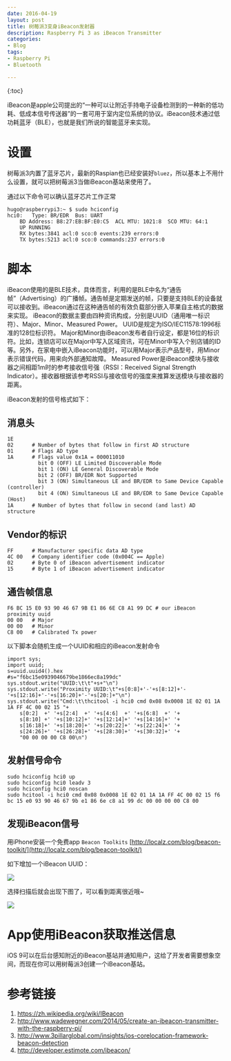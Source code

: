 ```yaml
---
date: 2016-04-19
layout: post
title: 树莓派3变身iBeacon发射器
description: Raspberry Pi 3 as iBeacon Transmitter
categories:
- Blog
tags:
- Raspberry Pi
- Bluetooth

---
```


{:toc}

iBeacon是apple公司提出的“一种可以让附近手持电子设备检测到的一种新的低功耗、低成本信号传送器”的一套可用于室内定位系统的协议。iBeacon技术通过低功耗蓝牙（BLE），也就是我们所说的智能蓝牙来实现。


# 设置
树莓派3内置了蓝牙芯片，最新的Raspian也已经安装好`bluez`，所以基本上不用什么设置，就可以把树莓派3当做iBeacon基站来使用了。

通过以下命令可以确认蓝牙芯片工作正常

```
hugo@raspberrypi3:~ $ sudo hciconfig
hci0:	Type: BR/EDR  Bus: UART
	BD Address: B8:27:EB:BF:E0:C5  ACL MTU: 1021:8  SCO MTU: 64:1
	UP RUNNING 
	RX bytes:3841 acl:0 sco:0 events:239 errors:0
	TX bytes:5213 acl:0 sco:0 commands:237 errors:0
```	

# 脚本
iBeacon使用的是BLE技术，具体而言，利用的是BLE中名为“通告帧”（Advertising）的广播帧。通告帧是定期发送的帧，只要是支持BLE的设备就可以接收到。iBeacon通过在这种通告帧的有效负载部分嵌入苹果自主格式的数据来实现。
iBeacon的数据主要由四种资讯构成，分别是UUID（通用唯一标识符）、Major、Minor、Measured Power。
UUID是规定为ISO/IEC11578:1996标准的128位标识符。
Major和Minor由iBeacon发布者自行设定，都是16位的标识符。比如，连锁店可以在Major中写入区域资讯，可在Minor中写入个别店铺的ID等。另外，在家电中嵌入iBeacon功能时，可以用Major表示产品型号，用Minor表示错误代码，用来向外部通知故障。
Measured Power是iBeacon模块与接收器之间相距1m时的参考接收信号强（RSSI：Received Signal Strength Indicator）。接收器根据该参考RSSI与接收信号的强度来推算发送模块与接收器的距离。


iBeacon发射的信号格式如下：

## 消息头

```
1E
02      # Number of bytes that follow in first AD structure
01      # Flags AD type
1A      # Flags value 0x1A = 000011010  
          bit 0 (OFF) LE Limited Discoverable Mode
          bit 1 (ON) LE General Discoverable Mode
          bit 2 (OFF) BR/EDR Not Supported
          bit 3 (ON) Simultaneous LE and BR/EDR to Same Device Capable (controller)
          bit 4 (ON) Simultaneous LE and BR/EDR to Same Device Capable (Host)
1A      # Number of bytes that follow in second (and last) AD structure
```

##  Vendor的标识

```
FF      # Manufacturer specific data AD type
4C 00   # Company identifier code (0x004C == Apple)
02      # Byte 0 of iBeacon advertisement indicator
15      # Byte 1 of iBeacon advertisement indicator
```


##  通告帧信息

```
F6 BC 15 E0 93 90 46 67 9B E1 86 6E C8 A1 99 DC # our iBeacon proximity uuid
00 00   # Major 
00 00   # Minor 
C8 00   # Calibrated Tx power
```

以下脚本会随机生成一个UUID和相应的iBeacon发射命令

```
import sys;
import uuid;
s=uuid.uuid4().hex
#s="f6bc15e0939046679be1866ec8a199dc"
sys.stdout.write("UUID:\t\t"+s+"\n")
sys.stdout.write("Proximity UUID:\t"+s[0:8]+'-'+s[8:12]+'-'+s[12:16]+'-'+s[16:20]+'-'+s[20:]+"\n")
sys.stdout.write("Cmd:\t\thcitool -i hci0 cmd 0x08 0x0008 1E 02 01 1A 1A FF 4C 00 02 15 "+
	s[0:2]  +' '+s[2:4]  +' '+s[4:6]  +' '+s[6:8]  +' '+
	s[8:10] +' '+s[10:12]+' '+s[12:14]+' '+s[14:16]+' '+
	s[16:18]+' '+s[18:20]+' '+s[20:22]+' '+s[22:24]+' '+
	s[24:26]+' '+s[26:28]+' '+s[28:30]+' '+s[30:32]+' '+
	"00 00 00 00 C8 00\n")
```	

## 发射信号命令

```
sudo hciconfig hci0 up
sudo hciconfig hci0 leadv 3
sudo hciconfig hci0 noscan
sudo hcitool -i hci0 cmd 0x08 0x0008 1E 02 01 1A 1A FF 4C 00 02 15 f6 bc 15 e0 93 90 46 67 9b e1 86 6e c8 a1 99 dc 00 00 00 00 C8 00
```

## 发现iBeacon信号
用iPhone安装一个免费app `Beacon Toolkits` [http://localz.com/blog/beacon-toolkit/](http://localz.com/blog/beacon-toolkit/)

如下增加一个iBeacon UUID：

<img src="http://ww1.sinaimg.cn/mw690/6bc40342gw1f22i748rigj20ku112tah.jpg"/>

选择扫描后就会出现下图了，可以看到距离很近哦~

<img src="http://ww4.sinaimg.cn/mw690/6bc40342gw1f22i74jof2j20ku112wfs.jpg"/>

# App使用iBeacon获取推送信息

iOS 9可以在后台感知附近的iBeacon基站并通知用户，这给了开发者需要想象空间，而现在你可以用树莓派3创建一个iBeacon基站。


# 参考链接

1. https://zh.wikipedia.org/wiki/IBeacon
2. http://www.wadewegner.com/2014/05/create-an-ibeacon-transmitter-with-the-raspberry-pi/
3. http://www.3pillarglobal.com/insights/ios-corelocation-framework-beacon-detection
4. http://developer.estimote.com/ibeacon/